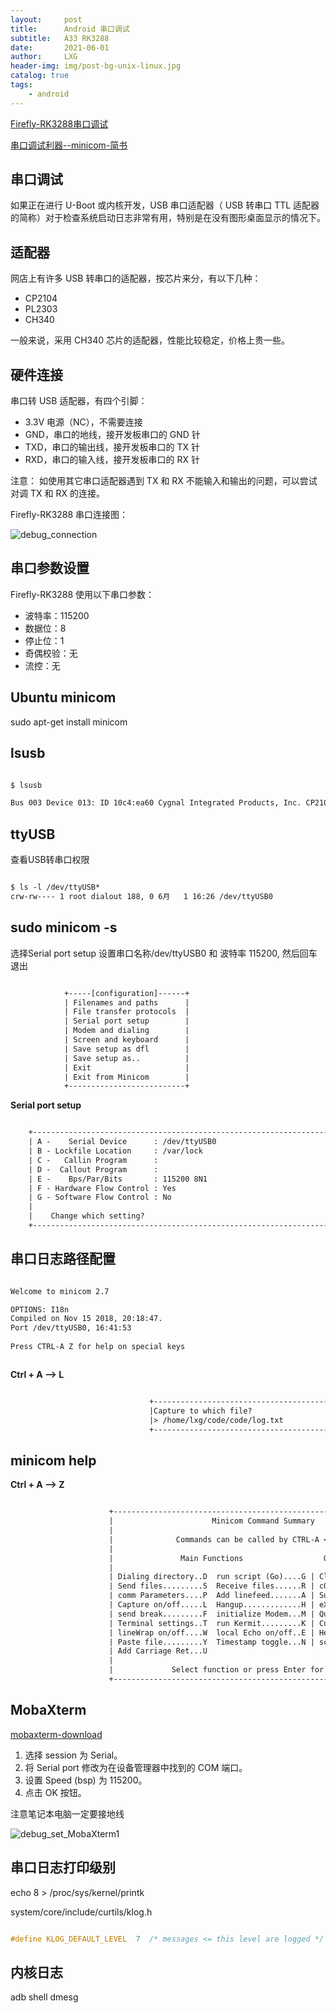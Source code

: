 ```yaml
---
layout:     post
title:      Android 串口调试
subtitle:   A33 RK3288
date:       2021-06-01
author:     LXG
header-img: img/post-bg-unix-linux.jpg
catalog: true
tags:
    - android
---
```


[Firefly-RK3288串口调试](https://wiki.t-firefly.com/zh_CN/Firefly-RK3288/debug.html)

[串口调试利器--minicom-简书](https://www.jianshu.com/p/71191dd41eab)

## 串口调试

如果正在进行 U-Boot 或内核开发，USB 串口适配器（ USB 转串口 TTL 适配器的简称）对于检查系统启动日志非常有用，特别是在没有图形桌面显示的情况下。

## 适配器

网店上有许多 USB 转串口的适配器，按芯片来分，有以下几种：

* CP2104
* PL2303
* CH340

一般来说，采用 CH340 芯片的适配器，性能比较稳定，价格上贵一些。

## 硬件连接

串口转 USB 适配器，有四个引脚：

* 3.3V 电源（NC），不需要连接
* GND，串口的地线，接开发板串口的 GND 针
* TXD，串口的输出线，接开发板串口的 TX 针
* RXD，串口的输入线，接开发板串口的 RX 针

注意： 如使用其它串口适配器遇到 TX 和 RX 不能输入和输出的问题，可以尝试对调 TX 和 RX 的连接。

Firefly-RK3288 串口连接图：

![debug_connection](/images/rockchip/rk3288/debug_connection.jpg)

## 串口参数设置

Firefly-RK3288 使用以下串口参数：

* 波特率：115200
* 数据位：8
* 停止位：1
* 奇偶校验：无
* 流控：无

## Ubuntu minicom

sudo apt-get install minicom

## lsusb

```txt

$ lsusb

Bus 003 Device 013: ID 10c4:ea60 Cygnal Integrated Products, Inc. CP210x UART Bridge / myAVR mySmartUSB light

```

## ttyUSB

查看USB转串口权限

```txt

$ ls -l /dev/ttyUSB*
crw-rw---- 1 root dialout 188, 0 6月   1 16:26 /dev/ttyUSB0

```

## sudo minicom -s

选择Serial port setup 设置串口名称/dev/ttyUSB0 和 波特率 115200, 然后回车退出

```txt

            +-----[configuration]------+
            | Filenames and paths      |
            | File transfer protocols  |
            | Serial port setup        |
            | Modem and dialing        |
            | Screen and keyboard      |
            | Save setup as dfl        |
            | Save setup as..          |
            | Exit                     |
            | Exit from Minicom        |
            +--------------------------+


```

**Serial port setup**

```txt

    +-----------------------------------------------------------------------+
    | A -    Serial Device      : /dev/ttyUSB0                                 |
    | B - Lockfile Location     : /var/lock                                 |
    | C -   Callin Program      :                                           |
    | D -  Callout Program      :                                           |
    | E -    Bps/Par/Bits       : 115200 8N1                                |
    | F - Hardware Flow Control : Yes                                       |
    | G - Software Flow Control : No                                        |
    |                                                                       |
    |    Change which setting?                                              |
    +-----------------------------------------------------------------------+


```

## 串口日志路径配置

```txt

Welcome to minicom 2.7

OPTIONS: I18n
Compiled on Nov 15 2018, 20:18:47.
Port /dev/ttyUSB0, 16:41:53
                                                                             
Press CTRL-A Z for help on special keys



```

**Ctrl + A --> L**

```txt

                               +-----------------------------------------+            
                               |Capture to which file?                   |            
                               |> /home/lxg/code/code/log.txt            |            
                               +-----------------------------------------+ 

```

## minicom help

**Ctrl + A --> Z**

```txt

                      +-------------------------------------------------------------------+
                      |                      Minicom Command Summary                      |
                      |                                                                   |
                      |              Commands can be called by CTRL-A <key>               |
                      |                                                                   |
                      |               Main Functions                  Other Functions     |
                      |                                                                   |
                      | Dialing directory..D  run script (Go)....G | Clear Screen.......C |
                      | Send files.........S  Receive files......R | cOnfigure Minicom..O |
                      | comm Parameters....P  Add linefeed.......A | Suspend minicom....J |
                      | Capture on/off.....L  Hangup.............H | eXit and reset.....X |
                      | send break.........F  initialize Modem...M | Quit with no reset.Q |
                      | Terminal settings..T  run Kermit.........K | Cursor key mode....I |
                      | lineWrap on/off....W  local Echo on/off..E | Help screen........Z |
                      | Paste file.........Y  Timestamp toggle...N | scroll Back........B |
                      | Add Carriage Ret...U                                              |
                      |                                                                   |
                      |             Select function or press Enter for none.              |
                      +-------------------------------------------------------------------+


```

## MobaXterm

[mobaxterm-download](https://mobaxterm.mobatek.net/)

1. 选择 session 为 Serial。
2. 将 Serial port 修改为在设备管理器中找到的 COM 端口。
3. 设置 Speed (bsp) 为 115200。
4. 点击 OK 按钮。

注意笔记本电脑一定要接地线

![debug_set_MobaXterm1](/images/rockchip/rk3288/debug_set_MobaXterm1.png)

## 串口日志打印级别

echo 8 > /proc/sys/kernel/printk

system/core/include/curtils/klog.h

```c

#define KLOG_DEFAULT_LEVEL  7  /* messages <= this level are logged */

```

## 内核日志

adb shell dmesg




